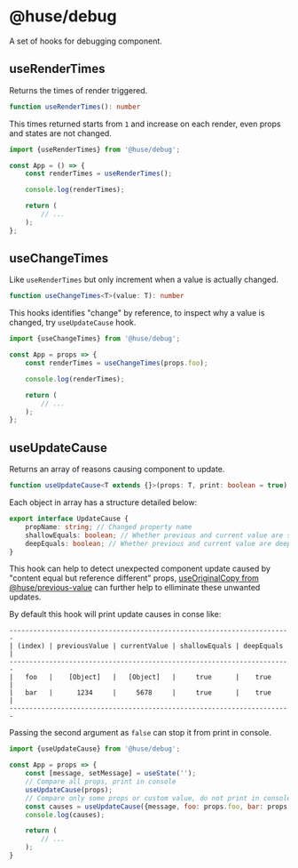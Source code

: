 # @huse/debug

A set of hooks for debugging component.

## useRenderTimes

Returns the times of render triggered.

```typescript
function useRenderTimes(): number
```

This times returned starts from `1` and increase on each render, even props and states are not changed.

```javascript
import {useRenderTimes} from '@huse/debug';

const App = () => {
    const renderTimes = useRenderTimes();

    console.log(renderTimes);

    return (
        // ...
    );
};
```

## useChangeTimes

Like `useRenderTimes` but only increment when a value is actually changed.

```typescript
function useChangeTimes<T>(value: T): number
```

This hooks identifies "change" by reference, to inspect why a value is changed, try `useUpdateCause` hook.

```javascript
import {useChangeTimes} from '@huse/debug';

const App = props => {
    const renderTimes = useChangeTimes(props.foo);

    console.log(renderTimes);

    return (
        // ...
    );
};
```

## useUpdateCause

Returns an array of reasons causing component to update.

```typescript
function useUpdateCause<T extends {}>(props: T, print: boolean = true): UpdateCause[]
```

Each object in array has a structure detailed below:

```typescript
export interface UpdateCause {
    propName: string; // Changed property name
    shallowEquals: boolean; // Whether previous and current value are shallow equal
    deepEquals: boolean; // Whether previous and current value are deep equal
}
```

This hook can help to detect unexpected component update caused by "content equal but reference different" props, [useOriginalCopy from @huse/previous-value](https://github.com/ecomfe/react-hooks/tree/master/packages/previous-value#useoriginalcopy) can further help to elliminate these unwanted updates.

By default this hook will print update causes in conse like:

```text
-----------------------------------------------------------------------
| (index) | previousValue | currentValue | shallowEquals | deepEquals |
-----------------------------------------------------------------------
|   foo   |    [Object]   |   [Object]   |     true      |    true    |
|   bar   |      1234     |     5678     |     true      |    true    |
-----------------------------------------------------------------------
```

Passing the second argument as `false` can stop it from print in console.

```javascript
import {useUpdateCause} from '@huse/debug';

const App = props => {
    const [message, setMessage] = useState('');
    // Compare all props, print in console
    useUpdateCause(props);
    // Compare only some props or custom value, do not print in console
    const causes = useUpdateCause({message, foo: props.foo, bar: props.bar});
    console.log(causes);

    return (
        // ...
    );
}
```
